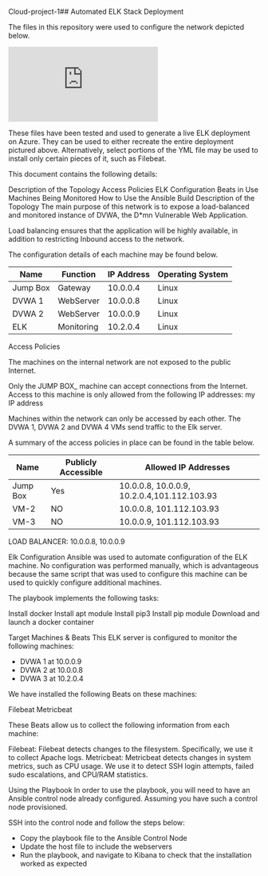Cloud-project-1## Automated ELK Stack Deployment

The files in this repository were used to configure the network depicted below.

![alt text](https://github.com/Fredavv88/Cloud-project-1/files/5528302/Network.topology.with.ELK.pdf)

These files have been tested and used to generate a live ELK deployment on Azure. They can be used to either recreate the entire deployment pictured above. Alternatively, select portions of the YML file may be used to install only certain pieces of it, such as Filebeat.


This document contains the following details:

Description of the Topology
Access Policies
ELK Configuration
Beats in Use
Machines Being Monitored
How to Use the Ansible Build
Description of the Topology
The main purpose of this network is to expose a load-balanced and monitored instance of DVWA, the D*mn Vulnerable Web Application.

Load balancing ensures that the application will be highly available, in addition to restricting Inbound access to the network.

The configuration details of each machine may be found below. 

| Name     | Function   | IP Address | Operating System |
|----------|------------|------------|------------------|
| Jump Box | Gateway    | 10.0.0.4   | Linux            |
| DVWA 1   | WebServer  | 10.0.0.8   | Linux            |
| DVWA 2   | WebServer  | 10.0.0.9   | Linux            |
| ELK      | Monitoring | 10.2.0.4   | Linux            |


Access Policies

The machines on the internal network are not exposed to the public Internet.

Only the JUMP BOX_ machine can accept connections from the Internet. Access to this machine is only allowed from the following IP addresses: 
my IP address

Machines within the network can only be accessed by each other. The DVWA 1, DVWA 2 and DVWA 4 VMs send traffic to the Elk server.

A summary of the access policies in place can be found in the table below.

| Name	   | Publicly Accessible |                       Allowed IP Addresses        |
|----------|---------------------|---------------------------------------------------| 
| Jump Box |       Yes           |   10.0.0.8, 10.0.0.9, 10.2.0.4,101.112.103.93     |
| VM-2	   |        NO           |	  10.0.0.8, 101.112.103.93                       |
| VM-3	   |        NO	         |    10.0.0.9, 101.112.103.93                       |

LOAD BALANCER: 10.0.0.8, 10.0.0.9

Elk Configuration
Ansible was used to automate configuration of the ELK machine. No configuration was performed manually, which is advantageous because the same script that was used to configure this machine can be used to quickly configure additional machines.

The playbook implements the following tasks:

Install docker
Install apt module
Install pip3
Install pip module
Download and launch a docker container


Target Machines & Beats
This ELK server is configured to monitor the following machines:
- DVWA 1 at 10.0.0.9
- DVWA 2 at 10.0.0.8
- DVWA 3 at 10.2.0.4

We have installed the following Beats on these machines:

Filebeat
Metricbeat

These Beats allow us to collect the following information from each machine:

Filebeat: Filebeat detects changes to the filesystem. Specifically, we use it to collect Apache logs.
Metricbeat: Metricbeat detects changes in system metrics, such as CPU usage. We use it to detect SSH login attempts, failed sudo escalations, and CPU/RAM statistics.

Using the Playbook
In order to use the playbook, you will need to have an Ansible control node already configured. Assuming you have such a control node provisioned.

SSH into the control node and follow the steps below:

- Copy the playbook file to the Ansible Control Node
- Update the host file to include the webservers
- Run the playbook, and navigate to Kibana to check that the installation worked as expected


